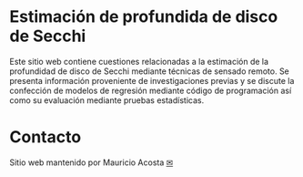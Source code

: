 # Estimación de profundida de disco de Secchi

Este sitio web contiene cuestiones relacionadas a la estimación de la profundidad de disco de Secchi mediante técnicas de sensado remoto. Se presenta información proveniente de investigaciones previas y se discute la confección de modelos de regresión  mediante código de programación así como su evaluación mediante pruebas estadísticas.

# Contacto

Sitio web mantenido por Mauricio Acosta [✉](mailto:victor.gauto@outlook.com)
